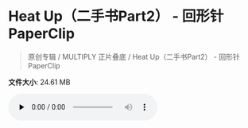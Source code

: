 # Heat Up（二手书Part2） - 回形针PaperClip

> 原创专辑 / MULTIPLY 正片叠底 / Heat Up（二手书Part2） - 回形针PaperClip

**文件大小**: 24.61 MB

<audio preload="none" controls><source src="https://file.hsyhx.top/archive/原创专辑/MULTIPLY 正片叠底/Heat Up（二手书Part2） - 回形针PaperClip.flac" type="audio/mpeg">🤔 您的浏览器不支持此音频格式</audio>